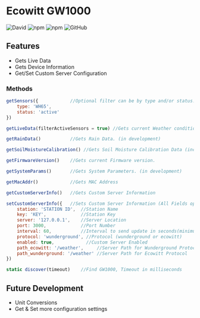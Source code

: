 # Ecowitt GW1000

![David](https://img.shields.io/david/bmdevx/ecowitt-gw1000?style=flat-square)  ![npm](https://img.shields.io/npm/dt/ecowitt-gw1000?style=flat-square) ![npm](https://img.shields.io/npm/v/ecowitt-gw1000?style=flat-square) ![GitHub](https://img.shields.io/github/license/bmdevx/ecowitt-gw1000?style=flat-square)

## Features

* Gets Live Data
* Gets Device Information
* Get/Set Custom Server Configuration

### Methods

``` js
getSensors({            //Optional filter can be by type and/or status. Accepts strings or arrays of strings for type and status.
    type: 'WH65',
    status: 'active'
})

getLiveData(filterActiveSensors = true) //Gets current Weather conditions.

getRainData()           //Gets Rain Data. (in development)

getSoilMoistureCalibration() //Gets Soil Moisture Calibration Data (including current analog and digital value for all connected sensors)

getFirmwareVersion()    //Gets current Firmware version.

getSystemParams()       //Gets System Parameters. (in development)

getMacAddr()            //Gets MAC Address

getCustomServerInfo()   //Gets Custom Server Information

setCustomServerInfo({   //Sets Custom Server Information (All Fields optional)
    station: 'STATION ID',  //Station Name
    key: 'KEY',             //Station Key
    server: '127.0.0.1',    //Server Location
    port: 3000,             //Port Number
    interval: 60,           //Interval to send update in seconds(minimum 16)
    protocol: 'wunderground', //Protocol (wunderground or ecowitt)
    enabled: true,            //Custom Server Enabled
    path_ecowitt: '/weather',     //Server Path for Wunderground Protocol
    path_wunderground: '/weather' //Server Path for Ecowitt Protocol
})

static discover(timeout)    //Find GW1000, Timeout in milliseconds
```

## Future Development

* Unit Conversions
* Get & Set more configuration settings
